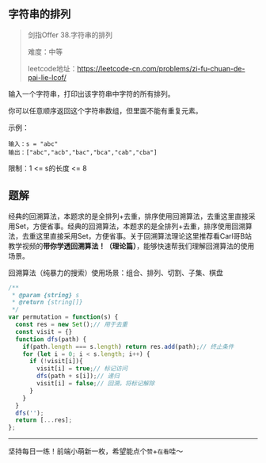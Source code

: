 ## 字符串的排列

> 剑指Offer 38.字符串的排列
>
> 难度：中等
>
> leetcode地址：https://leetcode-cn.com/problems/zi-fu-chuan-de-pai-lie-lcof/

输入一个字符串，打印出该字符串中字符的所有排列。

你可以任意顺序返回这个字符串数组，但里面不能有重复元素。

示例：

```
输入：s = "abc"
输出：["abc","acb","bac","bca","cab","cba"]
```

限制：1 <= s的长度 <= 8

## 题解

经典的回溯算法，本题求的是全排列+去重，排序使用回溯算法，去重这里直接采用Set，方便省事。经典的回溯算法，本题求的是全排列+去重，排序使用回溯算法，去重这里直接采用Set，方便省事。关于回溯算法理论这里推荐看Carl哥B站教学视频的**带你学透回溯算法！（理论篇）**，能够快速帮我们理解回溯算法的使用场景。

回溯算法（纯暴力的搜索）使用场景：组合、排列、切割、子集、棋盘

```javascript
/**
 * @param {string} s
 * @return {string[]}
 */
var permutation = function(s) {
  const res = new Set();// 用于去重
  const visit = {}
  function dfs(path) {
    if(path.length === s.length) return res.add(path);// 终止条件
    for (let i = 0; i < s.length; i++) {
      if (!visit[i]){
        visit[i] = true;// 标记访问
        dfs(path + s[i]);// 递归
        visit[i] = false;// 回溯，将标记解除
      }
    }
  }
  dfs('');
  return [...res];
};
```

****

坚持每日一练！前端小萌新一枚，希望能点个`赞`+`在看`哇～

